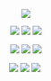 
<p align="center">
<img src=https://cdn.discordapp.com/attachments/1100760404558348410/1205614537126977578/output-onlinegiftools_2.gif?ex=65d90308&is=65c68e08&hm=a00e542ca7caca9de27d06ec5a236d2aeea2c1d20374733c40cdaa09214d4315&>
<p align="center">
<img src=https://gifcity.carrd.co/assets/images/gallery14/d8c367c0.gif?v=26dffab5> <img src=https://gifcity.carrd.co/assets/images/gallery23/d2798764.gif?v=26dffab5> <img src=https://gifcity.carrd.co/assets/images/gallery14/94d8a931.gif?v=26dffab5>
<p align="center">
<img src=https://gifcity.carrd.co/assets/images/gallery23/d6d45d61.gif?v=26dffab5> <img src=https://gifcity.carrd.co/assets/images/gallery23/1646719d.gif?v=26dffab5> <img src=https://gifcity.carrd.co/assets/images/gallery23/ec474dc5.gif?v=26dffab5 >
<p align="center">
<img src=https://gifcity.carrd.co/assets/images/gallery59/adafe7dc.png?v=26dffab5 > <img src=https://gifcity.carrd.co/assets/images/gallery59/64918deb.gif?v=26dffab5> <img src=https://gifcity.carrd.co/assets/images/gallery59/3e8a7601.png?v=26dffab5>
‎ 
